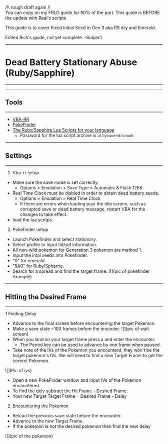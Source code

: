
/!\ rough draft again /!\
You can copy on my FRLG guide for 90% of the part. This guide is BEFORE the update with Real's scripts

This guide is to cover Fixed Initial Seed in Gen 3 aka RS dry and Emerald.

Edited Rick's guide, not yet complete. -Subject


----
# Dead Battery Stationary Abuse (Ruby/Sapphire)
---

---
## Tools
---

- [VBA-RR](https://github.com/TASVideos/vba-rerecording/releases)
- [PokeFinder](https://github.com/Admiral-Fish/PokeFinder/releases)
- [The Ruby/Sapphire Lua Scripts for your language](http://pokerng.forumcommunity.net/?t=56443955)
    - Password for the lua script archive is `allyouneedisnoob`

---
## Settings 
---
1. Vba-rr setup
- Make sure the save mode is set correctly.
    - Options > Emulation > Save Type > Automatic & Flash 128K
- Real Time Clock must be disbled in order to obtain dead battery seeds.
    - Options > Emulation > Real Time Clock
    - If there are errors when loading past the title screen, such as corrupted save or dead battery message, restart VBA for the changes to take effect.
- load the lua scritps.

2. Pokefinder uetup

- Launch Pokefinder and select stationary.
 - Select profile or input tid/sid information.
- All non-wild pokemon for Generation 3 pokemon are method 1.
- Input the intal seeds into Pokefinder.
 - "0" for emerald.
 - "5A0" for Ruby/Spharrie. 
- Search for a  spread and find the target frame.
![](pic of pokefinder example)

---
## Hitting the Desired Frame
---

1 Finding Delay

- Advance to the final screen before encountering the target Pokemon.
- Make a save state ~100 frames before the encouter.
![](pic of wait screen)
- When you land on your target frame press `A` and enter the encounter.
  - The Period key can be used to advance by one frame when paused.
- Take note of the IVs of the Pokemon you encounterd, they won't be the target pokemon's IVs. We will need to find a new Target Frame to get the correct Pokemon.

![](Pic of ivs)

- Open a new PokeFinder window and input IVs of the Pokemon encountered.
- To find the dely subtract the Hit Frame - Desired Frame.
- Your new Target Target Frame = Desired Frame - Delay

2. Encountering the Pokemon

- Reload the previous save state before the encounter.
- Advance to the new Target Frame.
 - If the pokemon is not the desired pokemon then find the new delay

![](pic of the pokemon) 

